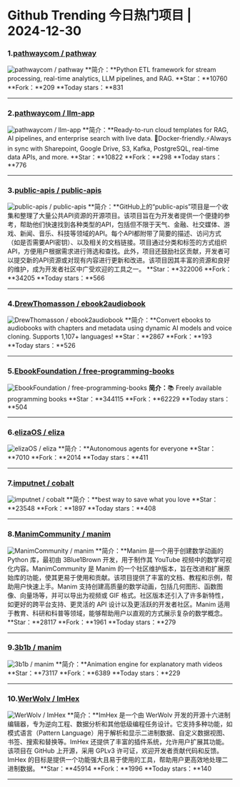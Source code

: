 # Github Trending 今日热门项目 | 2024-12-30
### 1.[pathwaycom / pathway](https://github.com/pathwaycom/pathway)

![pathwaycom / pathway](https://opengraph.githubassets.com/06eb5214ad4fc636378383ae26f44022040f380e5306f70b2fd84b61c9abda8d/pathwaycom/pathway)
**简介：**Python ETL framework for stream processing, real-time analytics, LLM pipelines, and RAG.
**Star：**10760
**Fork：**209
**Today stars：**831

---

### 2.[pathwaycom / llm-app](https://github.com/pathwaycom/llm-app)

![pathwaycom / llm-app](https://repository-images.githubusercontent.com/668195240/f58d7a42-3f95-49d5-a3fd-b6972bff7834)
**简介：**Ready-to-run cloud templates for RAG, AI pipelines, and enterprise search with live data. 🐳Docker-friendly.⚡Always in sync with Sharepoint, Google Drive, S3, Kafka, PostgreSQL, real-time data APIs, and more.
**Star：**10822
**Fork：**298
**Today stars：**776

---

### 3.[public-apis / public-apis](https://github.com/public-apis/public-apis)

![public-apis / public-apis](https://repository-images.githubusercontent.com/54346799/e5ee272c-dfe1-40e5-b66b-b0a36e815254)
**简介：**GitHub上的“public-apis”项目是一个收集和整理了大量公共API资源的开源项目。该项目旨在为开发者提供一个便捷的参考，帮助他们快速找到各种类型的API，包括但不限于天气、金融、社交媒体、游戏、新闻、音乐、科技等领域的API。每个API都附带了简要的描述、访问方式（如是否需要API密钥）、以及相关的文档链接。项目通过分类和标签的方式组织API，方便用户根据需求进行筛选和查找。此外，项目还鼓励社区贡献，开发者可以提交新的API资源或对现有内容进行更新和改进。该项目因其丰富的资源和良好的维护，成为开发者社区中广受欢迎的工具之一。
**Star：**322006
**Fork：**34205
**Today stars：**566

---

### 4.[DrewThomasson / ebook2audiobook](https://github.com/DrewThomasson/ebook2audiobook)

![DrewThomasson / ebook2audiobook](https://opengraph.githubassets.com/8afdd22fc9e967e689c79c757902eee74ec7bc845bc8d33f2aaefa29f34b7997/DrewThomasson/ebook2audiobook)
**简介：**Convert ebooks to audiobooks with chapters and metadata using dynamic AI models and voice cloning. Supports 1,107+ languages!
**Star：**2867
**Fork：**193
**Today stars：**526

---

### 5.[EbookFoundation / free-programming-books](https://github.com/EbookFoundation/free-programming-books)

![EbookFoundation / free-programming-books](https://opengraph.githubassets.com/8110baa22215d7e1206a3fb804423b89f0c06253dcd6d83d5338a7d556ac0077/EbookFoundation/free-programming-books)
**简介：**📚 Freely available programming books
**Star：**344115
**Fork：**62229
**Today stars：**504

---

### 6.[elizaOS / eliza](https://github.com/elizaOS/eliza)

![elizaOS / eliza](https://repository-images.githubusercontent.com/826170402/117e591c-58d6-4740-a218-1c9e6ccac2e0)
**简介：**Autonomous agents for everyone
**Star：**7010
**Fork：**2014
**Today stars：**411

---

### 7.[imputnet / cobalt](https://github.com/imputnet/cobalt)

![imputnet / cobalt](https://opengraph.githubassets.com/e309a220066528ca185ee0daec0967e2e63abd7268fd82c73979b13d86aed31d/imputnet/cobalt)
**简介：**best way to save what you love
**Star：**23548
**Fork：**1897
**Today stars：**408

---

### 8.[ManimCommunity / manim](https://github.com/ManimCommunity/manim)

![ManimCommunity / manim](https://opengraph.githubassets.com/57f79bbd8c0c43d3dac7f62571eb5f8e9af0418daa189bf87aa9650ab0ab0586/ManimCommunity/manim)
**简介：**Manim 是一个用于创建数学动画的 Python 库，最初由 3Blue1Brown 开发，用于制作其 YouTube 视频中的数学可视化内容。ManimCommunity 是 Manim 的一个社区维护版本，旨在改进和扩展原始库的功能，使其更易于使用和贡献。该项目提供了丰富的文档、教程和示例，帮助用户快速上手。Manim 支持创建高质量的数学动画，包括几何图形、函数图像、向量场等，并可以导出为视频或 GIF 格式。社区版本还引入了许多新特性，如更好的跨平台支持、更灵活的 API 设计以及更活跃的开发者社区。Manim 适用于教育、科研和科普等领域，能够帮助用户以直观的方式展示复杂的数学概念。
**Star：**28117
**Fork：**1961
**Today stars：**279

---

### 9.[3b1b / manim](https://github.com/3b1b/manim)

![3b1b / manim](https://opengraph.githubassets.com/fd1aa6789722dd5477b1a496c5a18694571482920c61cd90a0952c2dbf413b16/3b1b/manim)
**简介：**Animation engine for explanatory math videos
**Star：**73117
**Fork：**6389
**Today stars：**229

---

### 10.[WerWolv / ImHex](https://github.com/WerWolv/ImHex)

![WerWolv / ImHex](https://repository-images.githubusercontent.com/311683390/134abec3-640d-49b8-8337-18090ad2e1db)
**简介：**ImHex 是一个由 WerWolv 开发的开源十六进制编辑器，专为逆向工程、数据分析和其他低级编程任务设计。它支持多种功能，如模式语言（Pattern Language）用于解析和显示二进制数据、自定义数据视图、书签、搜索和替换等。ImHex 还提供了丰富的插件系统，允许用户扩展其功能。该项目在 GitHub 上开源，采用 GPLv3 许可证，欢迎开发者贡献代码和反馈。ImHex 的目标是提供一个功能强大且易于使用的工具，帮助用户更高效地处理二进制数据。
**Star：**45914
**Fork：**1996
**Today stars：**140

---

